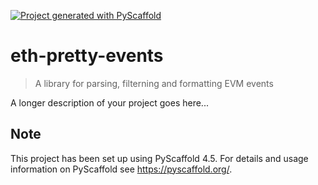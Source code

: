<!-- These are examples of badges you might want to add to your README:
     please update the URLs accordingly

[![Built Status](https://api.cirrus-ci.com/github/<USER>/eth-pretty-events.svg?branch=main)](https://cirrus-ci.com/github/<USER>/eth-pretty-events)
[![ReadTheDocs](https://readthedocs.org/projects/eth-pretty-events/badge/?version=latest)](https://eth-pretty-events.readthedocs.io/en/stable/)
[![Coveralls](https://img.shields.io/coveralls/github/<USER>/eth-pretty-events/main.svg)](https://coveralls.io/r/<USER>/eth-pretty-events)
[![PyPI-Server](https://img.shields.io/pypi/v/eth-pretty-events.svg)](https://pypi.org/project/eth-pretty-events/)
[![Conda-Forge](https://img.shields.io/conda/vn/conda-forge/eth-pretty-events.svg)](https://anaconda.org/conda-forge/eth-pretty-events)
[![Monthly Downloads](https://pepy.tech/badge/eth-pretty-events/month)](https://pepy.tech/project/eth-pretty-events)
[![Twitter](https://img.shields.io/twitter/url/http/shields.io.svg?style=social&label=Twitter)](https://twitter.com/eth-pretty-events)
-->

[![Project generated with PyScaffold](https://img.shields.io/badge/-PyScaffold-005CA0?logo=pyscaffold)](https://pyscaffold.org/)

# eth-pretty-events

> A library for parsing, filterning and formatting EVM events

A longer description of your project goes here...

<!-- pyscaffold-notes -->

## Note

This project has been set up using PyScaffold 4.5. For details and usage
information on PyScaffold see https://pyscaffold.org/.
